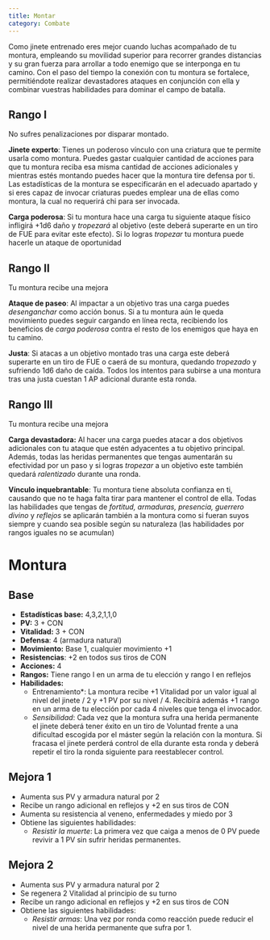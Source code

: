 ```yaml
---
title: Montar
category: Combate
---
```


Como jinete entrenado eres mejor cuando luchas acompañado de tu montura, empleando su movilidad superior para recorrer grandes distancias y su gran fuerza para arrollar a todo enemigo que se interponga en tu camino. Con el paso del tiempo la conexión con tu montura se fortalece, permitiéndote realizar devastadores ataques en conjunción con ella y combinar vuestras habilidades para dominar el campo de batalla.

## Rango I

No sufres penalizaciones por disparar montado.

**Jinete experto**: Tienes un poderoso vínculo con una criatura que te permite usarla como montura. Puedes gastar cualquier cantidad de acciones para que tu montura reciba esa misma cantidad de acciones adicionales y mientras estés montando puedes hacer que la montura tire defensa por ti. Las estadísticas de la montura se especificarán en el adecuado apartado y si eres capaz de invocar criaturas puedes emplear una de ellas como montura, la cual no requerirá chi para ser invocada. 

**Carga poderosa**: Si tu montura hace una carga tu siguiente ataque físico infligirá +1d6 daño y *tropezará* al objetivo (este deberá superarte en un tiro de FUE para evitar este efecto). Si lo logras *tropezar* tu montura puede hacerle un ataque de oportunidad

## Rango II

Tu montura recibe una mejora

**Ataque de paseo**: Al impactar a un objetivo tras una carga puedes *desenganchar* como acción bonus. Si a tu montura aún le queda movimiento puedes seguir cargando en línea recta, recibiendo los beneficios de *carga poderosa* contra el resto de los enemigos que haya en tu camino. 

**Justa**: Si atacas a un objetivo montado tras una carga este deberá superarte en un tiro de FUE o caerá de su montura, quedando *tropezado* y sufriendo 1d6 daño de caída. Todos los intentos para subirse a una montura tras una justa cuestan 1 AP adicional durante esta ronda.

## Rango III

Tu montura recibe una mejora

**Carga devastadora:** Al hacer una carga puedes atacar a dos objetivos adicionales con tu ataque que estén adyacentes a tu objetivo principal. Además, todas las heridas permanentes que tengas aumentarán su efectividad por un paso y si logras *tropezar* a un objetivo este también quedará *ralentizado* durante una ronda.

**Vínculo inquebrantable**: Tu montura tiene absoluta confianza en ti, causando que no te haga falta tirar para mantener el control de ella. Todas las habilidades que tengas de *fortitud, armaduras, presencia, guerrero divino* y *reflejos* se aplicarán también a la montura como si fueran suyos siempre y cuando sea posible según su naturaleza (las habilidades por rangos iguales no se acumulan)

# Montura

## Base

- **Estadísticas base:** 4,3,2,1,1,0
- **PV:** 3 + CON
- **Vitalidad:** 3 + CON
- **Defensa**: 4 (armadura natural)
- **Movimiento:** Base 1, cualquier movimiento +1
- **Resistencias**: +2 en todos sus tiros de CON
- **Acciones:** 4
- **Rangos:** Tiene rango I en un arma de tu elección y rango I en reflejos
- **Habilidades:**
  - Entrenamiento*: La montura recibe +1 Vitalidad por un valor igual al nivel del jinete / 2 y +1 PV por su nivel / 4. Recibirá además +1 rango en un arma de tu elección por cada 4 niveles que tenga el invocador. 
  - *Sensibilidad*: Cada vez que la montura sufra una herida permanente el jinete deberá tener éxito en un tiro de Voluntad frente a una dificultad escogida por el máster según la relación con la montura. Si fracasa el jinete perderá control de ella durante esta ronda y deberá repetir el tiro la ronda siguiente para reestablecer control.

## Mejora 1

- Aumenta sus PV y armadura natural por 2
- Recibe un rango adicional en reflejos y +2 en sus tiros de CON
- Aumenta su resistencia al veneno, enfermedades y miedo por 3
- Obtiene las siguientes habilidades:
  - *Resistir la muerte*: La primera vez que caiga a menos de 0 PV puede revivir a 1 PV sin sufrir heridas permanentes.

## Mejora 2

- Aumenta sus PV y armadura natural por 2
- Se regenera 2 Vitalidad al principio de su turno
- Recibe un rango adicional en reflejos y +2 en sus tiros de CON
- Obtiene las siguientes habilidades:
  - *Resistir armas*: Una vez por ronda como reacción puede reducir el nivel de una herida permanente que sufra por 1.
